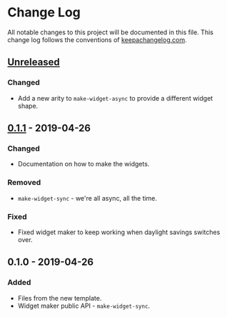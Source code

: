 # Change Log
All notable changes to this project will be documented in this file. This change log follows the conventions of [keepachangelog.com](http://keepachangelog.com/).

## [Unreleased]
### Changed
- Add a new arity to `make-widget-async` to provide a different widget shape.

## [0.1.1] - 2019-04-26
### Changed
- Documentation on how to make the widgets.

### Removed
- `make-widget-sync` - we're all async, all the time.

### Fixed
- Fixed widget maker to keep working when daylight savings switches over.

## 0.1.0 - 2019-04-26
### Added
- Files from the new template.
- Widget maker public API - `make-widget-sync`.

[Unreleased]: https://github.com/your-name/diman/compare/0.1.1...HEAD
[0.1.1]: https://github.com/your-name/diman/compare/0.1.0...0.1.1
